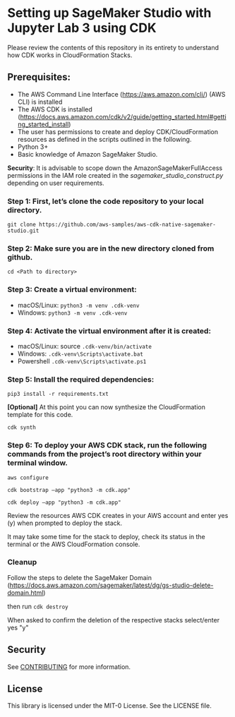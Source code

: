 # Setting up SageMaker Studio with Jupyter Lab 3 using CDK

Please review the contents of this repository in its entirety to understand how CDK works in CloudFormation Stacks.

## Prerequisites:

* The AWS Command Line Interface (https://aws.amazon.com/cli/) (AWS CLI) is installed
* The AWS CDK is installed (https://docs.aws.amazon.com/cdk/v2/guide/getting_started.html#getting_started_install)
* The user has permissions to create and deploy CDK/CloudFormation resources as defined in the scripts outlined in the following.
* Python 3+
* Basic knowledge of Amazon SageMaker Studio.

**Security**: It is advisable to scope down the AmazonSageMakerFullAccess permissions in the IAM role created in the *sagemaker_studio_construct.py* depending on user requirements.

### Step 1: First, let’s clone the code repository to your local directory.

`git clone https://github.com/aws-samples/aws-cdk-native-sagemaker-studio.git`

### Step 2: Make sure you are in the new directory cloned from github.

`cd <Path to directory>`

### Step 3: Create a virtual environment:

* macOS/Linux: `python3 -m venv .cdk-venv`
* Windows: `python3 -m venv .cdk-venv`

### Step 4: Activate the virtual environment after it is created:

* macOS/Linux: source `.cdk-venv/bin/activate`
* Windows: `.cdk-venv\Scripts\activate.bat`
* Powershell `.cdk-venv\Scripts\activate.ps1`

### Step 5: Install the required dependencies:

`pip3 install -r requirements.txt`

**[Optional]** At this point you can now synthesize the CloudFormation template for this code.

`cdk synth`

### Step 6: To deploy your AWS CDK stack, run the following commands from the project’s root directory within your terminal window. 

`aws configure`

`cdk bootstrap —app "python3 -m cdk.app"`

`cdk deploy —app "python3 -m cdk.app"`

Review the resources AWS CDK creates in your AWS account and enter yes (y) when prompted to deploy the stack.

It may take some time for the stack to deploy, check its status in the terminal or the AWS CloudFormation console.

### Cleanup

Follow the steps to delete the SageMaker Domain (https://docs.aws.amazon.com/sagemaker/latest/dg/gs-studio-delete-domain.html)

then run `cdk destroy`

When asked to confirm the deletion of the respective stacks select/enter yes "y"


## Security

See [CONTRIBUTING](CONTRIBUTING.md#security-issue-notifications) for more information.

## License

This library is licensed under the MIT-0 License. See the LICENSE file.

